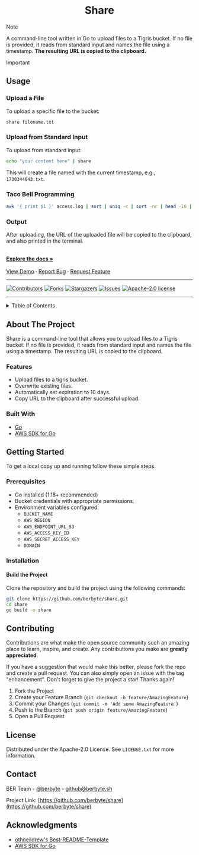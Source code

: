 <!-- PROJECT LOGO -->
<p align="center">
  <!-- <a href="https://github.com/berbyte/share">
    <img src="images/logo.png" alt="Logo" width="80" height="80">
  </a> -->

  <h1 align="center">Share</h1>

  <p align="center">

> [!NOTE]
>
>  A command-line tool written in Go to upload files to a Tigris bucket. If no file is provided, it reads from standard input and names the file using a timestamp. **The resulting URL is copied to the clipboard.**
>


<!-- USAGE EXAMPLES -->
> [!IMPORTANT]
>
> ## Usage
>
> ### Upload a File
> To upload a specific file to the bucket:
>
> ```sh
> share filename.txt
> ```
>
> ### Upload from Standard Input
> To upload from standard input:
>
> ```sh
> echo "your content here" | share
> ```
> This will create a file named with the current timestamp, e.g., `1730344643.txt`.
>
> ### Taco Bell Programming
> ```sh
> awk '{ print $1 }' access.log | sort | uniq -c | sort -nr | head -10 | share
> ```
>
> ### Output
> After uploading, the URL of the uploaded file will be copied to the clipboard, and also printed in the terminal.
>


<br />
<a href="https://github.com/berbyte/share"><strong>Explore the docs »</strong></a>
<br />
<br />
<a href="https://github.com/berbyte/share">View Demo</a>
·
<a href="https://github.com/berbyte/share/issues">Report Bug</a>
·
<a href="https://github.com/berbyte/share/issues">Request Feature</a>

  </p>
</p>

<hr />

[![Contributors][contributors-shield]][contributors-url]
[![Forks][forks-shield]][forks-url]
[![Stargazers][stars-shield]][stars-url]
[![Issues][issues-shield]][issues-url]
[![Apache-2.0 license][license-shield]][license-url]

<hr />


<!-- TABLE OF CONTENTS -->
<details>
  <summary>Table of Contents</summary>
  <ol>
    <li>
      <a href="#about-the-project">About The Project</a>
      <ul>
        <li><a href="#built-with">Built With</a></li>
      </ul>
    </li>
    <li><a href="#usage">Usage</a></li>
    <li>
      <a href="#getting-started">Getting Started</a>
      <ul>
        <li><a href="#prerequisites">Prerequisites</a></li>
        <li><a href="#installation">Installation</a></li>
      </ul>
    </li>
    <li><a href="#roadmap">Roadmap</a></li>
    <li><a href="#contributing">Contributing</a></li>
    <li><a href="#license">License</a></li>
    <li><a href="#contact">Contact</a></li>
    <li><a href="#acknowledgments">Acknowledgments</a></li>
  </ol>
</details>


<!-- ABOUT THE PROJECT -->
## About The Project

Share is a command-line tool that allows you to upload files to a Tigris bucket. If no file is provided, it reads from standard input and names the file using a timestamp. The resulting URL is copied to the clipboard.

### Features
- Upload files to a tigris bucket.
- Overwrite existing files.
- Automatically set expiration to 10 days.
- Copy URL to the clipboard after successful upload.

### Built With
- [Go](https://go.dev/)
- [AWS SDK for Go](https://aws.amazon.com/sdk-for-go/)



<!-- GETTING STARTED -->
## Getting Started

To get a local copy up and running follow these simple steps.

### Prerequisites

- Go installed (1.18+ recommended)
- Bucket credentials with appropriate permissions.
- Environment variables configured:
  - `BUCKET_NAME`
  - `AWS_REGION`
  - `AWS_ENDPOINT_URL_S3`
  - `AWS_ACCESS_KEY_ID`
  - `AWS_SECRET_ACCESS_KEY`
  - `DOMAIN`

### Installation

#### Build the Project
Clone the repository and build the project using the following commands:

```sh
git clone https://github.com/berbyte/share.git
cd share
go build -o share
```



<!-- CONTRIBUTING -->
## Contributing

Contributions are what make the open source community such an amazing place to learn, inspire, and create. Any contributions you make are **greatly appreciated**.

If you have a suggestion that would make this better, please fork the repo and create a pull request. You can also simply open an issue with the tag "enhancement".
Don't forget to give the project a star! Thanks again!

1. Fork the Project
2. Create your Feature Branch (`git checkout -b feature/AmazingFeature`)
3. Commit your Changes (`git commit -m 'Add some AmazingFeature'`)
4. Push to the Branch (`git push origin feature/AmazingFeature`)
5. Open a Pull Request


<!-- LICENSE -->
## License

Distributed under the Apache-2.0 License. See `LICENSE.txt` for more information.


<!-- CONTACT -->
## Contact

BER Team - [@berbyte](https://github.com/berbyte) - github@berbyte.sh

Project Link: [https://github.com/berbyte/share](https://github.com/berbyte/share)


<!-- ACKNOWLEDGMENTS -->
## Acknowledgments

- [othneildrew's Best-README-Template](https://github.com/othneildrew/Best-README-Template)
- [AWS SDK for Go](https://aws.amazon.com/sdk-for-go/)


<!-- MARKDOWN LINKS & IMAGES -->
[contributors-shield]: https://img.shields.io/github/contributors/berbyte/share.svg?style=for-the-badge
[contributors-url]: https://github.com/berbyte/share/graphs/contributors
[forks-shield]: https://img.shields.io/github/forks/berbyte/share.svg?style=for-the-badge
[forks-url]: https://github.com/berbyte/share/network/members
[stars-shield]: https://img.shields.io/github/stars/berbyte/share.svg?style=for-the-badge
[stars-url]: https://github.com/berbyte/share/stargazers
[issues-shield]: https://img.shields.io/github/issues/berbyte/share.svg?style=for-the-badge
[issues-url]: https://github.com/berbyte/share/issues
[license-shield]: https://img.shields.io/github/license/berbyte/share.svg?style=for-the-badge
[license-url]: https://github.com/berbyte/share/blob/master/LICENSE.txt

